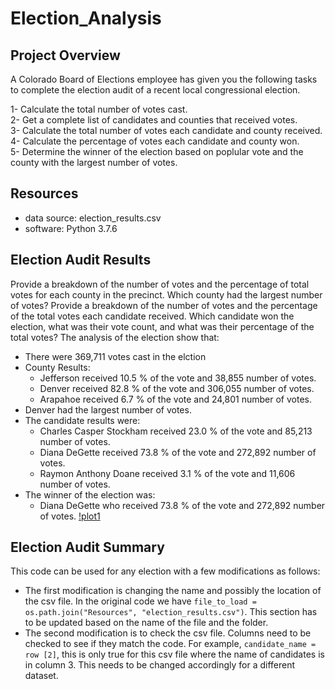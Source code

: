 # Election_Analysis
## Project Overview
A Colorado Board of Elections employee has given you the following tasks to complete the election audit of a recent local congressional election. 

1- Calculate the total number of votes cast.  
2- Get a complete list of candidates and counties that received votes.  
3- Calculate the total number of votes each candidate and county received.  
4- Calculate the percentage of votes each candidate and county won.  
5- Determine the winner of the election based on poplular vote and the county with the largest number of votes.   

## Resources
- data source: election_results.csv
- software: Python 3.7.6 

## Election Audit Results
Provide a breakdown of the number of votes and the percentage of total votes for each county in the precinct.
Which county had the largest number of votes?
Provide a breakdown of the number of votes and the percentage of the total votes each candidate received.
Which candidate won the election, what was their vote count, and what was their percentage of the total votes?
The analysis of the election show that:
- There were 369,711 votes cast in the elction 
- County Results:
    - Jefferson received 10.5 % of the vote and 38,855 number of votes.
    - Denver received 82.8 % of the vote and 306,055 number of votes.
    - Arapahoe received 6.7 % of the vote and 24,801 number of votes.
- Denver had the largest number of votes.
- The candidate results were:
    - Charles Casper Stockham received 23.0 % of the vote and 85,213 number of votes. 
    - Diana DeGette received 73.8 % of the vote and 272,892 number of votes. 
    - Raymon Anthony Doane received 3.1 % of the vote and 11,606 number of votes. 
- The winner of the election was:
    - Diana DeGette who received 73.8 % of the vote and 272,892 number of votes. 
[!plot1](https://github.com/amirimah/Election_Analysis/blob/main/Election_Results.png?raw=true)

## Election Audit Summary
This code can be used for any election with a few modifications as follows:
- The first modification is changing the name and possibly the location of the csv file. In the original code we have `file_to_load = os.path.join("Resources", "election_results.csv")`. This section has to be updated based on the name of the file and the folder. 
- The second modification is to check the csv file. Columns need to be checked to see if they match the code. For example, `candidate_name = row [2]`, this is only true for this csv file where the name of candidates is in column 3. This needs to be changed accordingly for a different dataset. 

